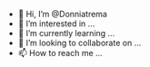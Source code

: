 - 👋 Hi, I’m @Donniatrema
- 👀 I’m interested in ...
- 🌱 I’m currently learning ...
- 💞️ I’m looking to collaborate on ...
- 📫 How to reach me ...

<!---
Donniatrema/Donniatrema is a ✨ special ✨ repository because its `README.md` (this file) appears on your GitHub profile.
You can click the Preview link to take a look at your changes.
--->
